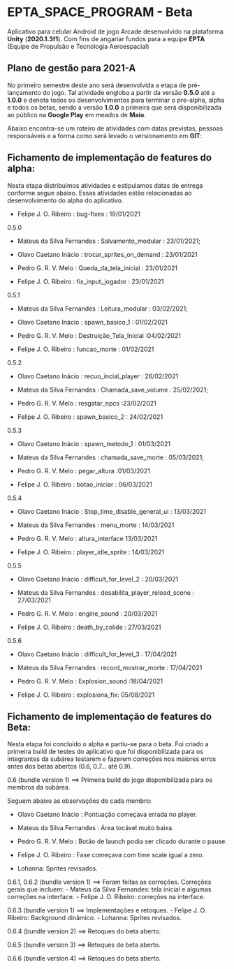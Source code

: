 # EPTA_SPACE_PROGRAM - Beta
Aplicativo para celular Android de jogo Arcade desenvolvido na plataforma **Unity** (**2020.1.3f1**). Com fins de angariar fundos para a equipe **EPTA** (Equipe de Propulsão e Tecnologia Aeroespacial)

## Plano de gestão para 2021-A
No primeiro semestre deste ano será desenvolvida a etapa de pré-lançamento do jogo. Tal atividade engloba a partir da versão **0.5.0** até a **1.0.0** e denota todos os desenvolvimentos para terminar o pre-alpha, alpha e todos os betas, sendo a versão **1.0.0** a primeira que será disponibilizada ao público na **Google Play** em meados de **Maio**.

Abaixo encontra-se um roteiro de atividades com datas previstas, pessoas responsáveis e a forma como será levado o versionamento em **GIT**:

## Fichamento de implementação de features do alpha:
Nesta etapa distribuímos atividades e estipulamos datas de entrega conforme segue abaixo. Essas atividades estão relacionadas ao desenvolvimento do alpha do aplicativo.

- Felipe J. O. Ribeiro : bug-fixes : 19/01/2021

0.5.0

- Mateus da Silva Fernandes : Salvamento_modular : 23/01/2021;

- Olavo Caetano Inácio : trocar_sprites_on_demand : 23/01/2021
 
- Pedro G. R. V. Melo : Queda_da_tela_inicial : 23/01/2021

- Felipe J. O. Ribeiro : fix_input_jogador : 23/01/2021

0.5.1

- Mateus da Silva Fernandes : Leitura_modular : 03/02/2021;

- Olavo Caetano Inácio : spawn_basico_1 : 01/02/2021

- Pedro G. R. V. Melo : Destruição_Tela_Inicial :04/02/2021

- Felipe J. O. Ribeiro : funcao_morte : 01/02/2021

0.5.2

- Olavo Caetano Inácio : recuo_incial_player : 26/02/2021

- Mateus da Silva Fernandes : Chamada_save_volume : 25/02/2021;

- Pedro G. R. V. Melo : resgatar_npcs :23/02/2021

- Felipe J. O. Ribeiro : spawn_basico_2 : 24/02/2021

0.5.3

- Olavo Caetano Inácio : spawn_metodo_1 : 01/03/2021

- Mateus da Silva Fernandes : chamada_save_morte : 05/03/2021;

- Pedro G. R. V. Melo : pegar_altura :01/03/2021

- Felipe J. O. Ribeiro : botao_iniciar : 06/03/2021

0.5.4

- Olavo Caetano Inácio : Stop_time_disable_general_ui : 13/03/2021

- Mateus da Silva Fernandes : menu_morte : 14/03/2021

- Pedro G. R. V. Melo : altura_interface 13/03/2021

- Felipe J. O. Ribeiro : player_idle_sprite : 14/03/2021

0.5.5

- Olavo Caetano Inácio : difficult_for_level_2 : 20/03/2021

- Mateus da Silva Fernandes : desabilita_player_reload_scene : 27/03/2021

- Pedro G. R. V. Melo : engine_sound : 20/03/2021

- Felipe J. O. Ribeiro : death_by_colide : 27/03/2021

0.5.6

- Olavo Caetano Inácio : difficult_for_level_3 : 17/04/2021

- Mateus da Silva Fernandes : record_mostrar_morte : 17/04/2021

- Pedro G. R. V. Melo : Explosion_sound :18/04/2021

- Felipe J. O. Ribeiro : explosiona_fix: 05/08/2021


## Fichamento de implementação de features do Beta:
Nesta etapa foi concluído o alpha e partiu-se para o beta. Foi criado a primeira build de testes do aplicativo que foi disponibilizada para os integrantes da subárea testarem e fazerem correções nos maiores erros antes dos betas abertos (0.6, 0.7... até 0.9).

0.6 (bundle version 1)  ==>  Primeira build do jogo disponibilizada para os membros da subárea.

Seguem abaixo as observações de cada membro:

- Olavo Caetano Inácio : Pontuação começava errada no player.

- Mateus da Silva Fernandes : Área tocável muito baixa.

- Pedro G. R. V. Melo : Botão de launch podia ser clicado durante o pause.

- Felipe J. O. Ribeiro : Fase começava com time scale igual a zero.

- Lohanna: Sprites revisados.

0.6.1, 0.6.2 (bundle version 1) ==> Foram feitas as correções.
Correções gerais que incluem:
	- Mateus da Silva Fernandes: tela inicial e algumas correções na interface.
	- Felipe J. O. Ribeiro: correções na interface.

0.6.3 (bundle version 1) ==> Implementações e retoques.
	- Felipe J. O. Ribeiro: Background dinâmico.
	- Lohanna: Sprites revisados.

0.6.4 (bundle version 2) ==> Retoques do beta aberto.

0.6.5 (bundle version 3) ==> Retoques do beta aberto.

0.6.6 (bundle version 4) ==> Retoques do beta aberto.
